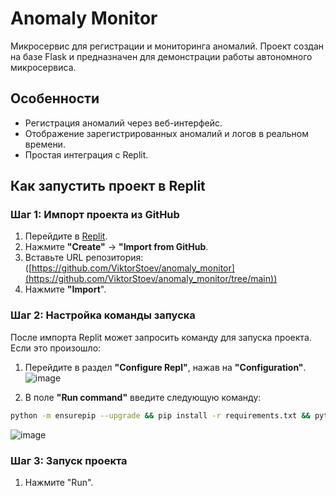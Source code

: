 # Anomaly Monitor

Микросервис для регистрации и мониторинга аномалий. Проект создан на базе Flask и предназначен для демонстрации работы автономного микросервиса.

## Особенности
- Регистрация аномалий через веб-интерфейс.
- Отображение зарегистрированных аномалий и логов в реальном времени.
- Простая интеграция с Replit.

## Как запустить проект в Replit

### Шаг 1: Импорт проекта из GitHub
1. Перейдите в [Replit](https://replit.com/).
2. Нажмите **"Create"** → **"Import from GitHub**.
3. Вставьте URL репозитория: ([https://github.com/ViktorStoev/anomaly_monitor](https://github.com/ViktorStoev/anomaly_monitor/tree/main))
4. Нажмите **"Import**".

### Шаг 2: Настройка команды запуска
После импорта Replit может запросить команду для запуска проекта. Если это произошло:
1. Перейдите в раздел **"Configure Repl"**, нажав на **"Configuration"**.
![image](https://github.com/user-attachments/assets/8f26041c-7e15-487e-9952-5634ee119492)

2. В поле **"Run command"** введите следующую команду:
```bash
python -m ensurepip --upgrade && pip install -r requirements.txt && python anomaly_monitor.py
```
![image](https://github.com/user-attachments/assets/a17e8ba8-d320-4466-86d8-c6f81b4dfe84)

### Шаг 3: Запуск проекта
1. Нажмите "Run".
